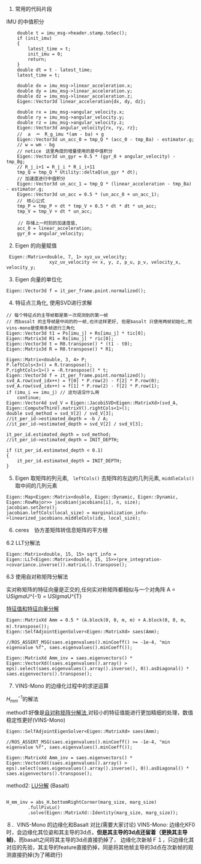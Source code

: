 1. 常用的代码片段

IMU 的中值积分

```
    double t = imu_msg->header.stamp.toSec();
    if (init_imu)
    {
        latest_time = t;
        init_imu = 0;
        return;
    }
    double dt = t - latest_time;
    latest_time = t;

    double dx = imu_msg->linear_acceleration.x;
    double dy = imu_msg->linear_acceleration.y;
    double dz = imu_msg->linear_acceleration.z;
    Eigen::Vector3d linear_acceleration{dx, dy, dz};

    double rx = imu_msg->angular_velocity.x;
    double ry = imu_msg->angular_velocity.y;
    double rz = imu_msg->angular_velocity.z;
    Eigen::Vector3d angular_velocity{rx, ry, rz};
    //　ａ　＝　R_g_imu *(am - ba) + g
    Eigen::Vector3d un_acc_0 = tmp_Q * (acc_0 - tmp_Ba) - estimator.g;
    // w = wm - bg
    // notice　这里角度的增量使用的是中值积分
    Eigen::Vector3d un_gyr = 0.5 * (gyr_0 + angular_velocity) - tmp_Bg;
    // R_j_i+1 = R_j_i * R_i_i+11
    tmp_Q = tmp_Q * Utility::deltaQ(un_gyr * dt);
    // 加速度进行中值积分
    Eigen::Vector3d un_acc_1 = tmp_Q * (linear_acceleration - tmp_Ba) - estimator.g;
    Eigen::Vector3d un_acc = 0.5 * (un_acc_0 + un_acc_1);
    //　核心公式
    tmp_P = tmp_P + dt * tmp_V + 0.5 * dt * dt * un_acc;
    tmp_V = tmp_V + dt * un_acc;

　　 // 存储上一时刻的加速度值, 
    acc_0 = linear_acceleration;
    gyr_0 = angular_velocity;
```

2. Eigen 的向量赋值

```
 Eigen::Matrix<double, 7, 1> xyz_uv_velocity;
                xyz_uv_velocity << x, y, z, p_u, p_v, velocity_x, velocity_y;
```

3. Eigen 向量的单位化

```
Eigen::Vector3d f = it_per_frame.point.normalized();
```

4. 特征点三角化, 使用SVD进行求解

```
// 每个特征点的主导帧都是第一次观测到的第一帧
// 而basalt 的主导帧是中间的的一帧,也许这样更好, 但是basalt 只使用两帧初始化,而vins-mono是使用多帧进行三角化
Eigen::Vector3d t1 = Ps[imu_j] + Rs[imu_j] * tic[0]; 
Eigen::Matrix3d R1 = Rs[imu_j] * ric[0];
Eigen::Vector3d t = R0.transpose() * (t1 - t0);
Eigen::Matrix3d R = R0.transpose() * R1; 

Eigen::Matrix<double, 3, 4> P;
P.leftCols<3>() = R.transpose();
P.rightCols<1>() = -R.transpose() * t;
Eigen::Vector3d f = it_per_frame.point.normalized();
svd_A.row(svd_idx++) = f[0] * P.row(2) - f[2] * P.row(0);
svd_A.row(svd_idx++) = f[1] * P.row(2) - f[2] * P.row(1);
if (imu_i == imu_j) // 这句话没什么用
    continue;
Eigen::Vector4d svd_V = Eigen::JacobiSVD<Eigen::MatrixXd>(svd_A, Eigen::ComputeThinV).matrixV().rightCols<1>();
double svd_method = svd_V[2] / svd_V[3];
//it_per_id->estimated_depth = -b / A;
//it_per_id->estimated_depth = svd_V[2] / svd_V[3];

it_per_id.estimated_depth = svd_method;
//it_per_id->estimated_depth = INIT_DEPTH;

if (it_per_id.estimated_depth < 0.1)
{
    it_per_id.estimated_depth = INIT_DEPTH;
}
```

5. Eigen 取矩阵的列元素, ``` leftCols()``` 去矩阵的左边的几列元素, ```middleCols()``` 取中间的几列元素

```
Eigen::Map<Eigen::Matrix<double, Eigen::Dynamic, Eigen::Dynamic, Eigen::RowMajor>> jacobian(jacobians[i], n, size);
jacobian.setZero();
jacobian.leftCols(local_size) = marginalization_info->linearized_jacobians.middleCols(idx, local_size);
```

6. ceres　协方差矩阵转信息矩阵的平方根

6.2 LLT分解法

```
Eigen::Matrix<double, 15, 15> sqrt_info = Eigen::LLT<Eigen::Matrix<double, 15, 15>>(pre_integration->covariance.inverse()).matrixL().transpose();
```

6.3 使用自对称矩阵分解法

实对称矩阵的特征向量是正交的,任何实对称矩阵都相似与一个对角阵
A = U*Sigma*U^{-1} = U*SIgma*U^{T}

[特征值和特征向量分解](http://eigen.tuxfamily.org/dox/classEigen_1_1SelfAdjointEigenSolver.html)

```
Eigen::MatrixXd Amm = 0.5 * (A.block(0, 0, m, m) + A.block(0, 0, m, m).transpose());　
Eigen::SelfAdjointEigenSolver<Eigen::MatrixXd> saes(Amm);

//ROS_ASSERT_MSG(saes.eigenvalues().minCoeff() >= -1e-4, "min eigenvalue %f", saes.eigenvalues().minCoeff());

Eigen::MatrixXd Amm_inv = saes.eigenvectors() * Eigen::VectorXd((saes.eigenvalues().array() > eps).select(saes.eigenvalues().array().inverse(), 0)).asDiagonal() * saes.eigenvectors().transpose();
```

7. VINS-Mono 的边缘化过程中的求逆运算

$H_{mm}^{-1}$的解法

method1:好像是[自对称矩阵分解法](http://eigen.tuxfamily.org/dox/classEigen_1_1SelfAdjointEigenSolver.html),对较小的特征值能进行更加精细的处理，数值稳定性更好(VINS-Mono)
```
Eigen::SelfAdjointEigenSolver<Eigen::MatrixXd> saes(Amm);

//ROS_ASSERT_MSG(saes.eigenvalues().minCoeff() >= -1e-4, "min eigenvalue %f", saes.eigenvalues().minCoeff());

Eigen::MatrixXd Amm_inv = saes.eigenvectors() * Eigen::VectorXd((saes.eigenvalues().array() > eps).select(saes.eigenvalues().array().inverse(), 0)).asDiagonal() * saes.eigenvectors().transpose();

```

method2: [LU分解](http://eigen.tuxfamily.org/dox/classEigen_1_1FullPivLU.html) (Basalt)

```

H_mm_inv = abs_H.bottomRightCorner(marg_size, marg_size)
        .fullPivLu()
        .solve(Eigen::MatrixXd::Identity(marg_size, marg_size));
```
８．VINS-Mono 的边缘化和Basalt 对比(需要大家讨论)
VINS-Mono: 边缘化KF0时，会边缘化其位姿和其主导的3d点，**但是其主导的3d点还留着（更换其主导帧)**，而basalt之间将其主导的3d点直接扔掉了，
边缘化次新帧Ｆ１，只边缘化其对应的先验，其主导的feature直接扔掉，同是将其他帧主导的3d点在次新帧的观测直接扔掉(为了稀疏行)
　